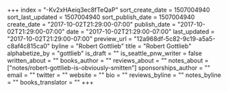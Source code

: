 +++
index = "-Kv2xHAeiq3ec8fTeQaP"
sort_create_date = 1507004940
sort_last_updated = 1507004940
sort_publish_date = 1507004940
create_date = "2017-10-02T21:29:00-07:00"
publish_date = "2017-10-02T21:29:00-07:00"
date = "2017-10-02T21:29:00-07:00"
last_updated = "2017-10-02T21:29:00-07:00"
preview_url = "12a968df-5c82-9c19-a5a5-c8af4c815ca0"
byline = "Robert Gottlieb"
title = "Robert Gottlieb"
alphabetize_by = "gottlieb"
is_draft = ""
is_seattle_pnw_writer = false
written_about = ""
books_author = ""
reviews_about = ""
notes_about = ["notes/robert-gottlieb-is-obviously-smitten"]
sponsorships_author = ""
email = ""
twitter = ""
website = ""
bio = ""
reviews_byline = ""
notes_byline = ""
books_translator = ""
+++
